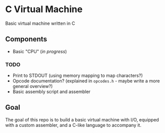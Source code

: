 # C Virtual Machine

Basic virtual machine written in C

## Components
- Basic "CPU" (*in progress*)

### TODO
- Print to STDOUT (using memory mapping to map characters?)
- Opcode documentation? (explained in `opcodes.h` - maybe write a more general overview?)
- Basic assembly script and assembler

## Goal
The goal of this repo is to build a basic virtual machine with I/O, equipped with a custom assembler, and a C-like language to accompany it.